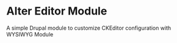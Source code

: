 # Alter Editor Module

A simple Drupal module to customize CKEditor configuration with WYSIWYG Module